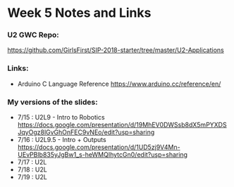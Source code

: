# Week 5 Notes and Links

### U2 GWC Repo:
https://github.com/GirlsFirst/SIP-2018-starter/tree/master/U2-Applications

### Links:
- Arduino C Language Reference
	https://www.arduino.cc/reference/en/

### My versions of the slides:
- 7/15 : U2L9 - Intro to Robotics
	https://docs.google.com/presentation/d/19MhEV0DWSsb8dX5mPYXDSJqyOgz8lGvGhOnFEC9vNEo/edit?usp=sharing
- 7/16 : U2L9.5 - Intro + Outputs
	https://docs.google.com/presentation/d/1UD5zj9V4Mn-UEvPBlb835yJgBw1_s-heWMQIhytcGn0/edit?usp=sharing
- 7/17 : U2L
- 7/18 : U2L
- 7/19 : U2L
